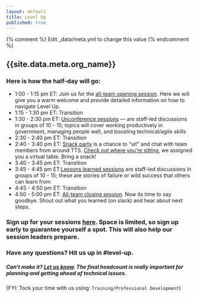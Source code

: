 ```yaml
---
layout: default
title: Level Up
published: true
---
```


{% comment %} Edit _data/meta.yml to change this value {% endcomment %}
## {{site.data.meta.org_name}}


### Here is how the half-day will go:

- 1:00 - 1:15 pm ET: Join us for the [all-team opening session](https://www.youtube.com/watch?v=tl5T-VQOw8E). Here we will give you a warm welcome and provide detailed information on how to navigate Level Up. 
- 1:15 - 1:30 pm ET: Transition
- 1:30 - 2:30 pm ET: [Unconference sessions]({{site.baseurl}}/pages/unconference.html) — are staff-led discussions in groups of 10 - 15; topics will cover working productively in government, managing people well, and boosting technical/agile skills
- 2:30 - 2:40 pm ET: Transition 
- 2:40 - 3:40 pm ET: [Snack party]({{site.baseurl}}/pages/snackparty.html) is a chance to "sit" and chat with team members from around TTS. [Check out where you're sitting]({{site.baseurl}}/pages/snackparty.html), we assigned you a virtual table. Bring a snack!
- 3:40 - 3:45 pm ET: Transition
- 3:45 - 4:45 pm ET:[Lessons learned sessions]({{site.baseurl}}/pages/lessons.html) are staff-led discussions in groups of 10 - 15; these are stories of failure or wild success that others can learn from
- 4:45 - 4:50 pm ET: Transition 
- 4:50 - 5:00 pm ET: [All-team closing session](https://www.youtube.com/watch?v=tl5T-VQOw8E). Now its time to say goodbye. Shout out what you learned (on slack) and hear about next steps. 

### Sign up for your sessions [here](https://goo.gl/forms/CY4MNFwldViytK3r2). Space is limited, so sign up early to guarantee yourself a spot. This will also help our session leaders prepare. 

### Have any questions? Hit us up in #level-up.

##### Can't make it? [Let us know](https://goo.gl/forms/Pk91d4Hnx6xKFvQh2). The final headcount is really important for planning and getting ahead of technical issues.  

(FYI: Tock your time with us using: `Training/Professional Development`)